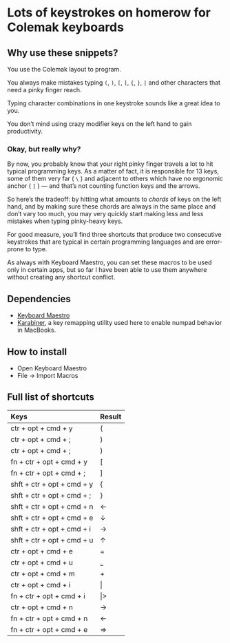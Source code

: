 # Lots of keystrokes on homerow for Colemak keyboards

## Why use these snippets?
You use the Colemak layout to program.

You always make mistakes typing `(`, `)`, `[`, `]`, `{`, `}`, `|` and other characters that need a pinky finger reach.

Typing character combinations in one keystroke sounds like a great idea to you.

You don’t mind using crazy modifier keys on the left hand to gain productivity.

### Okay, but really why?
By now, you probably know that your right pinky finger travels a lot to hit typical programming keys.
As a matter of fact, it is responsible for 13 keys, some of them very far ( `\` ) and adjacent to others which have no ergonomic anchor ( `]` ) — and that’s not counting function keys and the arrows.

So here’s the tradeoff: by hitting what amounts to _chords_ of keys on the left hand, and by making sure these chords are always in the same place and don’t vary too much, you may very quickly start making less and less mistakes when typing pinky-heavy keys.

For good measure, you’ll find three shortcuts that produce two consecutive keystrokes that are typical in certain programming languages and are error-prone to type.

As always with Keyboard Maestro, you can set these macros to be used only in certain apps, but so far I have been able to use them anywhere without creating any shortcut conflict.

## Dependencies

* [Keyboard Maestro](http://www.keyboardmaestro.com/)
* [Karabiner](https://pqrs.org/osx/karabiner/), a key remapping utility used here to enable numpad behavior in MacBooks.

## How to install

* Open Keyboard Maestro
* File → Import Macros

## Full list of shortcuts

| Keys                        | Result                  |
|:----------------------------|:------------------------|
| ctr + opt + cmd + y         | (                       |
| ctr + opt + cmd + ;         | )                       |
| ctr + opt + cmd + ;         | )                       |
| fn + ctr + opt + cmd + y    | [                       |
| fn + ctr + opt + cmd + ;    | ]                       |
| shft + ctr + opt + cmd + y  | {                       |
| shft + ctr + opt + cmd + ;  | }                       |
| shft + ctr + opt + cmd + n  | ←                       |
| shft + ctr + opt + cmd + e  | ↓                       |
| shft + ctr + opt + cmd + i  | →                       |
| shft + ctr + opt + cmd + u  | ↑                       |
| ctr + opt + cmd + e         | =                       |
| ctr + opt + cmd + u         | _                       |
| ctr + opt + cmd + m         | +                       |
| ctr + opt + cmd + i         | \|                      |
| fn + ctr + opt + cmd + i    | \|>                     |
| ctr + opt + cmd + n         | ->                      |
| fn + ctr + opt + cmd + n    | <-                      |
| fn + ctr + opt + cmd + e    | =>                      |
